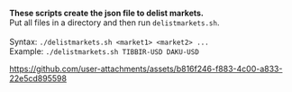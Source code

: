 **These scripts create the json file to delist markets.**<br>
Put all files in a directory and then run ```delistmarkets.sh```.
<br>
<br>
Syntax: ```./delistmarkets.sh <market1> <market2> ...```<br>
Example: ```./delistmarkets.sh TIBBIR-USD DAKU-USD```


https://github.com/user-attachments/assets/b816f246-f883-4c00-a833-22e5cd895598

